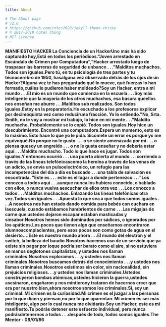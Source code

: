 ```yaml
---
title: About

# The About page
# v2.0
# https://github.com/cotes2020/jekyll-theme-chirpy
# © 2017-2019 Cotes Chung
# MIT License
---
```


**MANIFIESTO HACKER La Conciencia de un HackerUno más ha sido capturado hoy,Está en todos los periódicos."Joven arrestado en Escándalo de Crimen por Computadora","Hacker arrestado luego de traspasar las barreras de seguridad de unbanco . . ."Malditos muchachos. Todos son iguales.Pero tú, en tu psicología de tres partes y tu técnocerebro de 1950, hasalguna vez observado detrás de los ojos de un Hacker?Alguna vez te has preguntado qué lo mueve, qué fuerzas lo han formado,cuáles lo pudieron haber moldeado?Soy un Hacker, entra a mi mundo . . .El mío es un mundo que comienza en la escuela . . .Soy más inteligente que la mayoría de los otros muchachos, esa basura queellos nos enseñan me aburre . . .Malditos sub realizados. Son todos iguales.Estoy en la preparatoria.He escuchado a los profesores explicar por decimoquinta vez como reduciruna fracción. Yo lo entiendo."No, Srta. Smith, no le voy a mostrar mi trabajo, lo hice en mi mente . . ."Maldito muchacho. Probablemente se lo copió. Todos son iguales.Hoy hice un descubrimiento. Encontré una computadora.Espera un momento, esto es lo máximo. Esto hace lo que yo le pida. Sicomete un error es porque yo me equivoqué.No porque no le gusto . . . o  se siente amenazada por mi . . . o piensa quesoy un engreído . . . o no le gusta enseñar y no debería estar aquí . . .Maldito muchacho. Todo lo que hace es jugar. Todos son iguales.Y entonces ocurrió . . . una puerta abierta al mundo . . .corriendo a través de las lineas telefónicascomo la heroína a través de las venas de un adicto, se envía un pulsoelectrónico, un refugio para las incompetencias del día a día es buscado . . .una tabla de salvación es encontrada.
"Este es . . . este es el lugar a donde pertenezco . . ."Los conozco a todos aquí . . .aunque nunca los hubiera conocido, o hablado con ellos, o nunca vuelva aescuchar de ellos otra vez . . .Los conozco a todos . . .Malditos muchachos. Enlazando las lineas telefónicas otra vez.Todos son iguales . . .Apuesta lo que sea a que todos somos iguales . . .A nosotros nos han estado dando comida para bebés con cuchara en laescuela, cuando estábamos hambrientos de carne . . .Las migajas de carne que ustedes dejaron escapar estaban masticadas y sinsabor.Nosotros hemos sido dominados por sádicos, o ignorados por los apáticos.Los pocos que tienen algo que enseñarnos encontraron alumnoscomplacientes, pero esos pocos son como gotas de agua en el desierto....Este es nuestro mundo ahora . . .El mundo del electrón y el switch, la belleza del baudio.Nosotros hacemos uso de un servicio que ya existe sin pagar por loque podría ser barato como el aire, si no estuviera en manos deglotones capitalistas, y ustedes nos llaman criminales.Nosotros exploramos . . .y ustedes nos llaman criminales.Nosotros buscamos detrás del conocimiento . . .y ustedes nos llaman criminales.Nosotros existimos sin color, sin nacionalidad, sin prejuicios religiosos. . .y ustedes nos llaman criminales.Ustedes construyeron bombas atómicas,ustedes hicieron la guerra,ustedes asesinaron, engañaron y nos mintierony trataron de hacernos creer que era por nuestro bien,ahora nosotros somos los criminales.Si, soy un criminal. Mi crimen es la curiosidad.Mi crimen es el juzgar a las personas por lo que dicen y piensan,no por lo que aparentan.
Mi crimen es ser más inteligente, algo por lo cual nunca me olvidarás.Soy un Hacker, este es mi manifiesto.Tu podrás detener este esfuerzo individual, pero nunca podrásdetenernos a todos . . .después de todo, todos somos iguales.The Mentor - 08/01/86**
